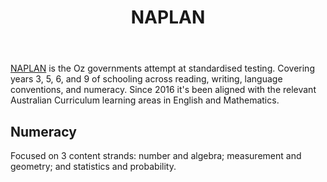 ﻿---
title: NAPLAN
---
[NAPLAN](https://www.nap.edu.au/) is the Oz governments attempt at standardised testing. Covering years 3, 5, 6, and 9 of schooling across reading, writing, language conventions, and numeracy. Since 2016 it's been aligned with the relevant Australian Curriculum learning areas in English and Mathematics.

## Numeracy

Focused on 3 content strands: number and algebra; measurement and geometry; and statistics and probability.